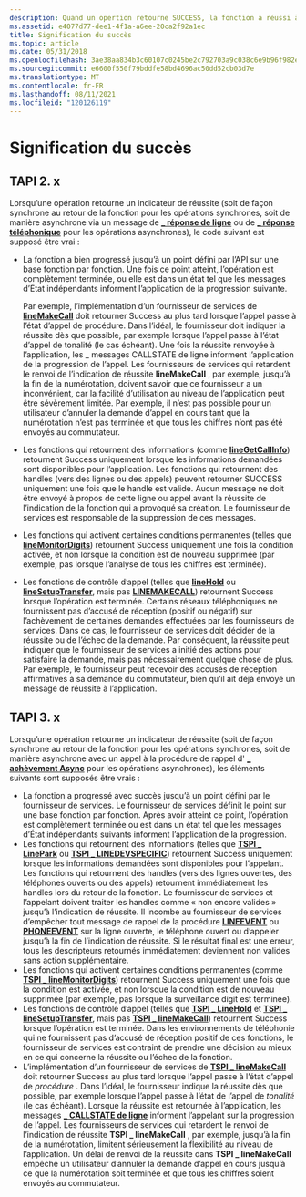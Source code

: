 ```yaml
---
description: Quand un opertion retourne SUCCESS, la fonction a réussi à atteindre un point défini par l’API sur une fonction par fonction.
ms.assetid: e4077d77-dee1-4f1a-a6ee-20ca2f92a1ec
title: Signification du succès
ms.topic: article
ms.date: 05/31/2018
ms.openlocfilehash: 3ae38aa834b3c60107c0245be2c792703a9c038c6e9b96f982e720bf417af58f
ms.sourcegitcommit: e6600f550f79bddfe58bd4696ac50dd52cb03d7e
ms.translationtype: MT
ms.contentlocale: fr-FR
ms.lasthandoff: 08/11/2021
ms.locfileid: "120126119"
---
```

# <a name="the-meaning-of-success"></a>Signification du succès

## <a name="tapi-2x"></a>TAPI 2. x

Lorsqu’une opération retourne un indicateur de réussite (soit de façon synchrone au retour de la fonction pour les opérations synchrones, soit de manière asynchrone via un message de [**\_ réponse de ligne**](./line-reply.md) ou de [**\_ réponse téléphonique**](./phone-reply.md) pour les opérations asynchrones), le code suivant est supposé être vrai :

-   La fonction a bien progressé jusqu’à un point défini par l’API sur une base fonction par fonction. Une fois ce point atteint, l’opération est complètement terminée, ou elle est dans un état tel que les messages d’État indépendants informent l’application de la progression suivante.

    Par exemple, l’implémentation d’un fournisseur de services de [**lineMakeCall**](/windows/win32/api/tapi/nf-tapi-linemakecall) doit retourner Success au plus tard lorsque l’appel passe à l’état d’appel de procédure. Dans l’idéal, le fournisseur doit indiquer la réussite dès que possible, par exemple lorsque l’appel passe à l’état d’appel de tonalité (le cas échéant). Une fois la réussite renvoyée à l’application, les \_ messages CALLSTATE de ligne informent l’application de la progression de l’appel. Les fournisseurs de services qui retardent le renvoi de l’indication de réussite **lineMakeCall** , par exemple, jusqu’à la fin de la numérotation, doivent savoir que ce fournisseur a un inconvénient, car la facilité d’utilisation au niveau de l’application peut être sévèrement limitée. Par exemple, il n’est pas possible pour un utilisateur d’annuler la demande d’appel en cours tant que la numérotation n’est pas terminée et que tous les chiffres n’ont pas été envoyés au commutateur.

-   Les fonctions qui retournent des informations (comme [**lineGetCallInfo**](/windows/win32/api/tapi/nf-tapi-linegetcallinfo)) retournent Success uniquement lorsque les informations demandées sont disponibles pour l’application. Les fonctions qui retournent des handles (vers des lignes ou des appels) peuvent retourner SUCCESS uniquement une fois que le handle est valide. Aucun message ne doit être envoyé à propos de cette ligne ou appel avant la réussite de l’indication de la fonction qui a provoqué sa création. Le fournisseur de services est responsable de la suppression de ces messages.
-   Les fonctions qui activent certaines conditions permanentes (telles que [**lineMonitorDigits**](/windows/win32/api/tapi/nf-tapi-linemonitordigits)) retournent Success uniquement une fois la condition activée, et non lorsque la condition est de nouveau supprimée (par exemple, pas lorsque l’analyse de tous les chiffres est terminée).
-   Les fonctions de contrôle d’appel (telles que [**lineHold**](/windows/win32/api/tapi/nf-tapi-linehold) ou [**lineSetupTransfer**](/windows/win32/api/tapi/nf-tapi-linesetuptransfer), mais pas [**LINEMAKECALL**](/windows/win32/api/tapi/nf-tapi-linemakecall)) retournent Success lorsque l’opération est terminée. Certains réseaux téléphoniques ne fournissent pas d’accusé de réception (positif ou négatif) sur l’achèvement de certaines demandes effectuées par les fournisseurs de services. Dans ce cas, le fournisseur de services doit décider de la réussite ou de l’échec de la demande. Par conséquent, la réussite peut indiquer que le fournisseur de services a initié des actions pour satisfaire la demande, mais pas nécessairement quelque chose de plus. Par exemple, le fournisseur peut recevoir des accusés de réception affirmatives à sa demande du commutateur, bien qu’il ait déjà envoyé un message de réussite à l’application.

## <a name="tapi-3x"></a>TAPI 3. x

Lorsqu’une opération retourne un indicateur de réussite (soit de façon synchrone au retour de la fonction pour les opérations synchrones, soit de manière asynchrone avec un appel à la procédure de rappel d' [**\_ achèvement Async**](/windows/win32/api/tspi/nc-tspi-async_completion) pour les opérations asynchrones), les éléments suivants sont supposés être vrais :

-   La fonction a progressé avec succès jusqu’à un point défini par le fournisseur de services. Le fournisseur de services définit le point sur une base fonction par fonction. Après avoir atteint ce point, l’opération est complètement terminée ou est dans un état tel que les messages d’État indépendants suivants informent l’application de la progression.
-   Les fonctions qui retournent des informations (telles que [**TSPI \_ LinePark**](/windows/win32/api/tspi/nf-tspi-tspi_linepark) ou [**TSPI \_ LINEDEVSPECIFIC**](/windows/win32/api/tspi/nf-tspi-tspi_linedevspecific)) retournent Success uniquement lorsque les informations demandées sont disponibles pour l’appelant. Les fonctions qui retournent des handles (vers des lignes ouvertes, des téléphones ouverts ou des appels) retournent immédiatement les handles lors du retour de la fonction. Le fournisseur de services et l’appelant doivent traiter les handles comme « non encore valides » jusqu’à l’indication de réussite. Il incombe au fournisseur de services d’empêcher tout message de rappel de la procédure [**LINEEVENT**](/windows/win32/api/tspi/nc-tspi-lineevent) ou [**PHONEEVENT**](/windows/desktop/api/tspi/nc-tspi-phoneevent) sur la ligne ouverte, le téléphone ouvert ou d’appeler jusqu’à la fin de l’indication de réussite. Si le résultat final est une erreur, tous les descripteurs retournés immédiatement deviennent non valides sans action supplémentaire.
-   Les fonctions qui activent certaines conditions permanentes (comme [**TSPI \_ lineMonitorDigits**](/windows/win32/api/tspi/nf-tspi-tspi_linemonitordigits)) retournent Success uniquement une fois que la condition est activée, et non lorsque la condition est de nouveau supprimée (par exemple, pas lorsque la surveillance digit est terminée).
-   Les fonctions de contrôle d’appel (telles que [**TSPI \_ LineHold**](/windows/win32/api/tspi/nf-tspi-tspi_linehold) et [**TSPI \_ lineSetupTransfer**](/windows/win32/api/tspi/nf-tspi-tspi_linesetuptransfer), mais pas [**TSPI \_ lineMakeCall**](/windows/win32/api/tspi/nf-tspi-tspi_linemakecall)) retournent Success lorsque l’opération est terminée. Dans les environnements de téléphonie qui ne fournissent pas d’accusé de réception positif de ces fonctions, le fournisseur de services est contraint de prendre une décision au mieux en ce qui concerne la réussite ou l’échec de la fonction.
-   L’implémentation d’un fournisseur de services de [**TSPI \_ lineMakeCall**](/windows/win32/api/tspi/nf-tspi-tspi_linemakecall) doit retourner Success au plus tard lorsque l’appel passe à l’état d’appel de *procédure* . Dans l’idéal, le fournisseur indique la réussite dès que possible, par exemple lorsque l’appel passe à l’état de l’appel de *tonalité* (le cas échéant). Lorsque la réussite est retournée à l’application, les messages [**\_ CALLSTATE de ligne**](/previous-versions/windows/desktop/legacy/ms725219(v=vs.85)) informent l’appelant sur la progression de l’appel. Les fournisseurs de services qui retardent le renvoi de l’indication de réussite **TSPI \_ lineMakeCall** , par exemple, jusqu’à la fin de la numérotation, limitent sérieusement la flexibilité au niveau de l’application. Un délai de renvoi de la réussite dans **TSPI \_ lineMakeCall** empêche un utilisateur d’annuler la demande d’appel en cours jusqu’à ce que la numérotation soit terminée et que tous les chiffres soient envoyés au commutateur.

 

 
